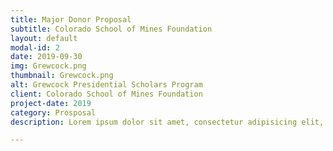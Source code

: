 ```yaml
---
title: Major Donor Proposal
subtitle: Colorado School of Mines Foundation
layout: default
modal-id: 2
date: 2019-09-30
img: Grewcock.png
thumbnail: Grewcock.png
alt: Grewcock Presidential Scholars Program
client: Colorado School of Mines Foundation
project-date: 2019
category: Prosposal
description: Lorem ipsum dolor sit amet, consectetur adipisicing elit, sed do eiusmod tempor incididunt ut labore et dolore magna aliqua. Ut enim ad minim veniam, quis nostrud exercitation ullamco laboris nisi ut aliquip ex ea commodo consequat. Duis aute irure dolor in reprehenderit in voluptate velit esse cillum dolore eu fugiat nulla pariatur. Excepteur sint occaecat cupidatat non proident, sunt in culpa qui officia deserunt mollit anim id est laborum.<br><a class="btn btn btn-primary" href="https://drive.google.com/file/d/1cPIkFoDn-RkBw3HgAcQzPvpV6ypEhCCl/view?usp=sharing" target="_">See It Here</a>

---
```

